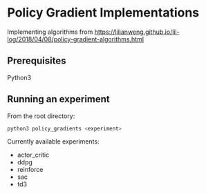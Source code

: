 # Policy Gradient Implementations

Implementing algorithms from https://lilianweng.github.io/lil-log/2018/04/08/policy-gradient-algorithms.html

## Prerequisites

Python3

## Running an experiment

From the root directory:

```sh
python3 policy_gradients <experiment>
```

Currently available experiments:

-   actor_critic
-   ddpg
-   reinforce
-   sac
-   td3
